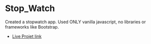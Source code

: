 # Stop_Watch
Created a stopwatch app. Used ONLY vanilla javascript, no libraries or frameworks  like Bootstrap.


- [Live Projet link](https://preeminent-meerkat-a4c5eb.netlify.app/)
